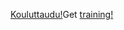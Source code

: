 <span data-ttu-id="698d4-101">[Kouluttaudu!](/dynamics365/get-started/training/)</span><span class="sxs-lookup"><span data-stu-id="698d4-101">Get [training!](/dynamics365/get-started/training/)</span></span>
